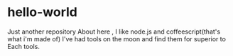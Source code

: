 # hello-world
Just  another  repository
About here , I like node.js and coffeescript(that's what i'm made of)
I've had tools on the moon and find them for superior to Each tools.
